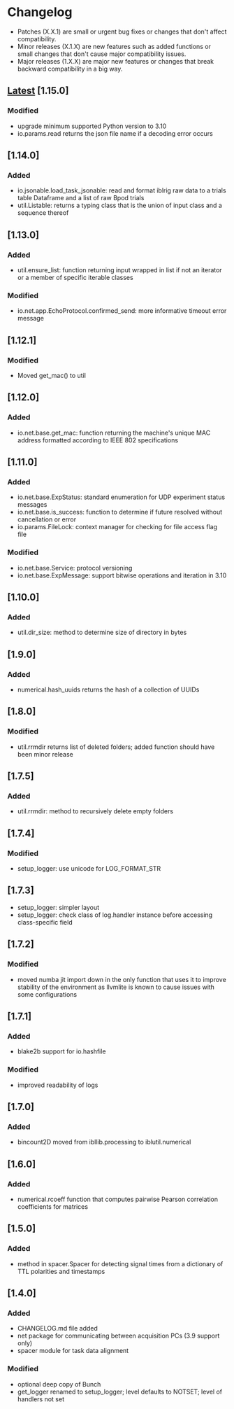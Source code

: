 # Changelog
* Patches (X.X.1) are small or urgent bug fixes or changes that don't affect compatibility.
* Minor releases (X.1.X) are new features such as added functions or small changes that don't cause major compatibility issues.
* Major releases (1.X.X) are major new features or changes that break backward compatibility in a big way.

## [Latest](https://github.com/int-brain-lab/iblutil/commits/main) [1.15.0]

### Modified
- upgrade minimum supported Python version to 3.10
- io.params.read returns the json file name if a decoding error occurs

## [1.14.0]

### Added

- io.jsonable.load_task_jsonable: read and format iblrig raw data to a trials table Dataframe and a list of raw Bpod trials
- util.Listable: returns a typing class that is the union of input class and a sequence thereof

## [1.13.0]

### Added

- util.ensure_list: function returning input wrapped in list if not an iterator or a member of specific iterable classes

### Modified

- io.net.app.EchoProtocol.confirmed_send: more informative timeout error message

## [1.12.1]

### Modified

- Moved get_mac() to util

## [1.12.0]

### Added

- io.net.base.get_mac: function returning the machine's unique MAC address formatted according to IEEE 802 specifications

## [1.11.0]

### Added

- io.net.base.ExpStatus: standard enumeration for UDP experiment status messages
- io.net.base.is_success: function to determine if future resolved without cancellation or error
- io.params.FileLock: context manager for checking for file access flag file

### Modified

- io.net.base.Service: protocol versioning
- io.net.base.ExpMessage: support bitwise operations and iteration in 3.10

## [1.10.0]

### Added

- util.dir_size: method to determine size of directory in bytes

## [1.9.0]

### Added

- numerical.hash_uuids returns the hash of a collection of UUIDs

## [1.8.0]

### Modified

- util.rrmdir returns list of deleted folders; added function should have been minor release

## [1.7.5]

### Added

- util.rrmdir: method to recursively delete empty folders

##  [1.7.4]

### Modified

- setup_logger: use unicode for LOG_FORMAT_STR

##  [1.7.3]

- setup_logger: simpler layout  
- setup_logger: check class of log.handler instance before accessing class-specific field

##  [1.7.2]

### Modified

- moved numba jit import down in the only function that uses it to improve stability of the environment
as llvmlite is known to cause issues with some configurations

##  [1.7.1]

### Added

- blake2b support for io.hashfile

### Modified

- improved readability of logs

## [1.7.0]

### Added

- bincount2D moved from ibllib.processing to iblutil.numerical

## [1.6.0]

### Added

- numerical.rcoeff function that computes pairwise Pearson correlation coefficients for matrices

## [1.5.0]

### Added

- method in spacer.Spacer for detecting signal times from a dictionary of TTL polarities and timestamps

## [1.4.0]

### Added

- CHANGELOG.md file added
- net package for communicating between acquisition PCs (3.9 support only)
- spacer module for task data alignment

### Modified

- optional deep copy of Bunch
- get_logger renamed to setup_logger; level defaults to NOTSET; level of handlers not set
